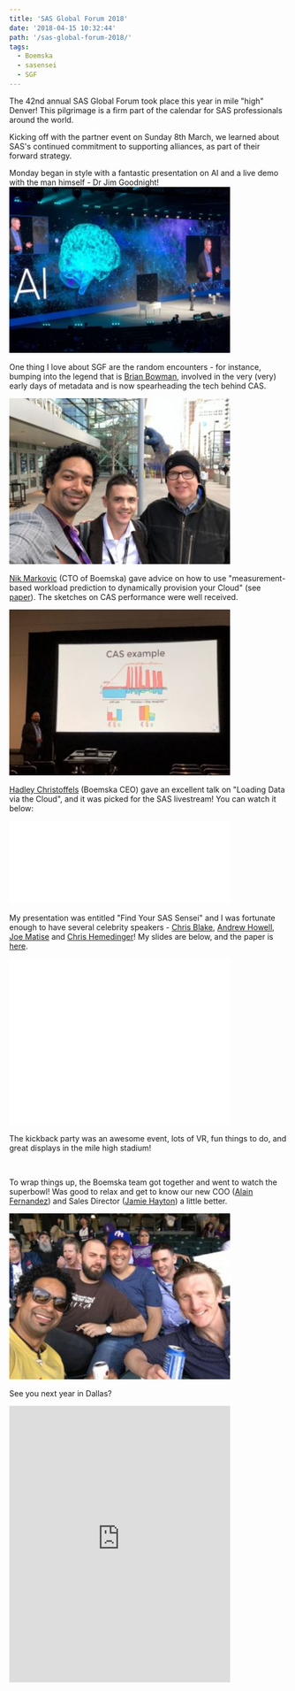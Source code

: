 ```yaml
---
title: 'SAS Global Forum 2018'
date: '2018-04-15 10:32:44'
path: '/sas-global-forum-2018/'
tags:
  - Boemska
  - sasensei
  - SGF
---
```


The 42nd annual SAS Global Forum took place this year in mile "high" Denver! This pilgrimage is a firm part of the calendar for SAS professionals around the world.

Kicking off with the partner event on Sunday 8th March, we learned about SAS's continued commitment to supporting alliances, as part of their forward strategy.

Monday began in style with a fantastic presentation on AI and a live demo with the man himself - Dr Jim Goodnight!
<a href="https://"><img class="aligncenter size-medium wp-image-338" src="../images/WhatsApp-Image-2018-04-14-at-19.33.24-300x225.jpeg" alt="" width="400"  /></a>

One thing I love about SGF are the random encounters - for instance, bumping into the legend that is <a href="https://www.linkedin.com/in/brian-bowman-a791b5111/" target="_blank" rel="noopener">Brian Bowman</a>, involved in the very (very) early days of metadata and is now spearheading the tech behind CAS.

<a href="https://"><img class="aligncenter size-medium wp-image-337" src="../images/WhatsApp-Image-2018-04-14-at-19.33.24-1-300x225.jpeg" alt="" width="400" /></a>

<a href="https://www.linkedin.com/in/nikmarkovic/" target="_blank" rel="noopener">Nik Markovic</a> (CTO of Boemska) gave advice on how to use "measurement-based workload prediction to dynamically provision your Cloud" (see <a href="https://www.sas.com/content/dam/SAS/support/en/sas-global-forum-proceedings/2018/2057-2018.pdf" target="_blank" rel="noopener">paper</a>). The sketches on CAS performance were well received.

<a href="https://"><img class="aligncenter size-medium wp-image-333" src="../images/WhatsApp-Image-2018-04-14-at-19.33.25-300x225.jpeg" alt="" width="400"  /></a>

<a href="https://www.linkedin.com/in/hadley-christoffels-a623864/" target="_blank" rel="noopener">Hadley Christoffels</a> (Boemska CEO) gave an excellent talk on "Loading Data via the Cloud", and it was picked for the SAS livestream! You can watch it below:

<iframe class="aligncenter" src="//players.brightcove.net/1872491364001/9829d1d0-bfdd-4b86-8efa-43bb454fc746_default/index.html?videoId=5766305652001" width="400"  frameborder="0" allowfullscreen="allowfullscreen"></iframe>

My presentation was entitled "Find Your SAS Sensei" and I was fortunate enough to have several celebrity speakers - <a href="https://www.linkedin.com/in/christopher-blake-1a377424/" target="_blank" rel="noopener">Chris Blake</a>, <a href="https://www.linkedin.com/in/howellandrew/" target="_blank" rel="noopener">Andrew Howell</a>, <a href="https://stackoverflow.com/users/1623007/joe" target="_blank" rel="noopener">Joe Matise</a> and <a href="https://communities.sas.com/t5/user/viewprofilepage/user-id/4" target="_blank" rel="noopener">Chris Hemedinger</a>! My slides are below, and the paper is <a href="../resources/SGF2018_Find_Your_SAS_Sensei.pdf" target="_blank">here</a>.

<iframe class="aligncenter" src="//slides.com/allanbowe/find-your-sas-sensei/embed" width="400" height="300" frameborder="0" scrolling="no" allowfullscreen="allowfullscreen"></iframe>

The kickback party was an awesome event, lots of VR, fun things to do, and great displays in the mile high stadium!

<a href="https://"><img class="aligncenter size-medium wp-image-342" src="../images/WhatsApp-Image-2018-04-14-at-19.33.26-1-300x169.jpeg" alt="" width="400"  /></a>

To wrap things up, the Boemska team got together and went to watch the superbowl! Was good to relax and get to know our new COO (<a href="https://www.linkedin.com/in/fernandezalain/" target="_blank" rel="noopener">Alain Fernandez</a>) and Sales Director (<a href="https://www.linkedin.com/in/jamie-hayton-902733/" target="_blank" rel="noopener">Jamie Hayton</a>) a little better.

<img class="aligncenter size-medium wp-image-344" src="../images/837123e9-519c-41ae-babe-f171ff697874-original-300x225.jpeg" alt="" width="400"  />

See you next year in Dallas?

<iframe class="aligncenter" src="https://www.linkedin.com/embed/feed/update/urn:li:activity:6390208213920280578" width="400" height="500" frameborder="0" allowfullscreen="allowfullscreen"></iframe>
